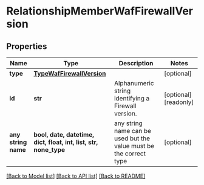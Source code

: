 # RelationshipMemberWafFirewallVersion


## Properties
Name | Type | Description | Notes
------------ | ------------- | ------------- | -------------
**type** | [**TypeWafFirewallVersion**](TypeWafFirewallVersion.md) |  | [optional] 
**id** | **str** | Alphanumeric string identifying a Firewall version. | [optional] [readonly] 
**any string name** | **bool, date, datetime, dict, float, int, list, str, none_type** | any string name can be used but the value must be the correct type | [optional]

[[Back to Model list]](../README.md#documentation-for-models) [[Back to API list]](../README.md#documentation-for-api-endpoints) [[Back to README]](../README.md)


